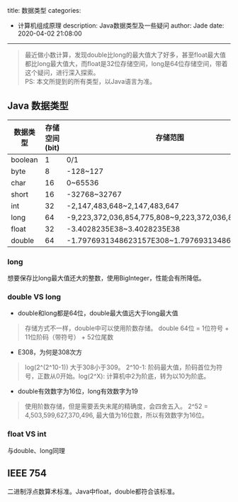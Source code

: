 title: 数据类型
categories:
  - 计算机组成原理
description: Java数据类型及一些疑问
author: Jade
date: 2020-04-02 21:08:00
---
  
> 最近做小数计算，发现double比long的最大值大了好多，甚至float最大值都比long最大值大，而float是32位存储空间，long是64位存储空间，带着这个疑问，进行深入探索。  
> PS: 本文所提到的所有类型，以Java语言为准。

## Java 数据类型

|数据类型|存储空间(bit)|存储范围|
|-|-|-|
|boolean|1|0/1|
|byte|8|-128~127|
|char|16|0~65536|
|short|16|-32768~32767|
|int|32|-2,147,483,648~2,147,483,647|
|long|64|-9,223,372,036,854,775,808~9,223,372,036,854,775,807|
|float|32|-3.4028235E38~3.4028235E38|
|double|64|-1.7976931348623157E308~1.7976931348623157E308|

### long
想要保存比long最大值还大的整数，使用BigInteger，性能会有所降低。

### double VS long
- double和long都是64位，double最大值远大于long最大值
> 存储方式不一样，double中可以使用阶数存储。
> double 64位 = 1位符号 + 11位阶码（带符号） + 52位尾数
- E308，为何是308次方
> log(2^(2^10-1)) 大于308小于309。 2^10-1: 阶码最大值，阶码首位为符号，正数从0开始。log(2^X): 计算机中2为阶底，转为以10为阶底。
- double有效数字为16位，long有效数字为19
> 使用阶数存储，但是需要丢失末尾的精确度，会四舍五入。
> 2^52 = 4,503,599,627,370,496, 最大值为16位数，所以有效数字为16位。

### float VS int
与double、long同理

## IEEE 754
二进制浮点数算术标准。Java中float，double都符合该标准。

